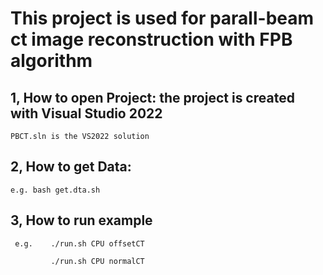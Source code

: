 # This project is used for parall-beam ct image reconstruction with FPB algorithm

## 1, How to open Project:  the project is created with Visual Studio 2022

    PBCT.sln is the VS2022 solution 

## 2, How to get Data: 

    e.g. bash get.dta.sh

## 3, How to run example

     e.g.    ./run.sh CPU offsetCT
     
             ./run.sh CPU normalCT
